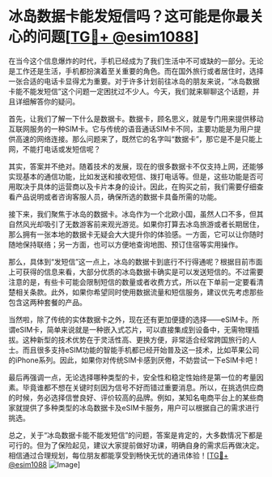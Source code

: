 # 冰岛数据卡能发短信吗？这可能是你最关心的问题[[TG💪+ @esim1088](https://t.me/s/esim1088)]

在当今这个信息爆炸的时代，手机已经成为了我们生活中不可或缺的一部分。无论是工作还是生活，手机都扮演着至关重要的角色。而在国外旅行或者居住时，选择一张合适的电话卡显得尤为重要。对于许多计划前往冰岛的朋友来说，“冰岛数据卡能不能发短信”这个问题一定困扰过不少人。今天，我们就来聊聊这个话题，并且详细解答你的疑问。

首先，让我们了解一下什么是数据卡。数据卡，顾名思义，就是专门用来提供移动互联网服务的一种SIM卡。它与传统的语音通话SIM卡不同，主要功能是为用户提供高速的网络连接。那么问题来了，既然它的名字叫“数据卡”，那它是不是只能上网，不能打电话或发短信呢？

其实，答案并不绝对。随着技术的发展，现在的很多数据卡不仅支持上网，还能够实现基本的通信功能，比如发送和接收短信、拨打电话等。但是，这些功能是否可用取决于具体的运营商以及卡片本身的设计。因此，在购买之前，我们需要仔细查看产品说明或者咨询客服人员，确保所选的数据卡具备所需的功能。

接下来，我们聚焦于冰岛的数据卡。冰岛作为一个北欧小国，虽然人口不多，但其自然风光却吸引了无数游客前来观光游览。如果你打算去冰岛旅游或者长期居住，那么拥有一张本地的数据卡无疑会大大提升你的体验感。一方面，它可以让你随时随地保持联络；另一方面，也可以方便地查询地图、预订住宿等实用操作。

那么，具体到“发短信”这一点上，冰岛的数据卡到底行不行得通呢？根据目前市面上可获得的信息来看，大部分优质的冰岛数据卡确实是可以发送短信的。不过需要注意的是，有些卡可能会限制短信的数量或者收费方式，所以在下单前一定要看清楚相关条款。此外，如果你希望同时使用数据流量和短信服务，建议优先考虑那些包含这两种套餐的产品。

当然啦，除了传统的实体数据卡之外，现在还有更加便捷的选择——eSIM卡。所谓eSIM卡，简单来说就是一种嵌入式芯片，可以直接集成到设备中，无需物理插拔。这种新型的技术优势在于灵活性高、更换方便，非常适合经常跨国旅行的人士。而且很多支持eSIM功能的智能手机都已经开始普及这一技术，比如苹果公司的iPhone系列。因此，如果你对传统SIM卡感到厌倦，不妨尝试一下eSIM卡吧！

最后再强调一点，无论选择哪种类型的卡，安全性和稳定性始终是第一位的考量因素。毕竟谁都不想在关键时刻因为信号不好而错过重要消息。所以，在挑选供应商的时候，务必选择信誉良好、评价较高的品牌。例如，某知名电商平台上的某些商家就提供了多种类型的冰岛数据卡及eSIM卡服务，用户可以根据自己的需求进行挑选。

总之，关于“冰岛数据卡能不能发短信”的问题，答案是肯定的，大多数情况下都是可行的。但为了保险起见，建议大家提前做好功课，明确自身的需求后再做决定。相信通过合理规划，每位朋友都能享受到畅快无忧的通讯体验！[[TG💪+ @esim1088](https://t.me/s/esim1088) ![Image](https://i.postimg.cc/4NQfJmqS/Snipaste-2025-05-13-00-14-12.png)]